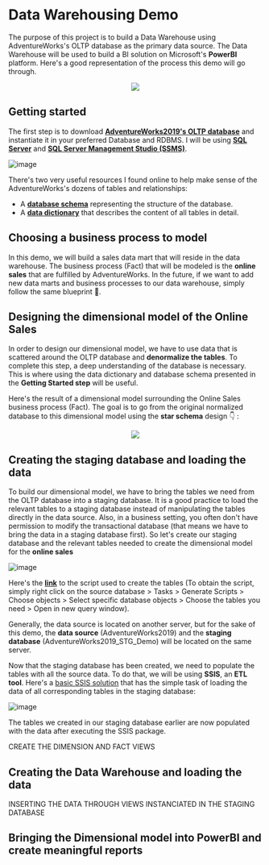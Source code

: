 # Data Warehousing Demo
The purpose of this project is to build a Data Warehouse using AdventureWorks's OLTP database as the primary data source. The Data Warehouse will be used to build a BI solution on Microsoft's **PowerBI** platform. Here's a good representation of the process this demo will go through.
<p align="center">
<img src="https://user-images.githubusercontent.com/56210553/195497260-0b3d0dd2-8034-4b92-a54a-7095552e6308.png"/>
</p>

## Getting started
The first step is to download **[AdventureWorks2019's OLTP database](https://learn.microsoft.com/en-us/sql/samples/adventureworks-install-configure?view=sql-server-ver16&tabs=ssms)** and instantiate it in your preferred Database and RDBMS. I will be using **[SQL Server](https://www.microsoft.com/en-us/sql-server/sql-server-downloads)** and **[SQL Server Management Studio (SSMS)](https://learn.microsoft.com/en-us/sql/ssms/download-sql-server-management-studio-ssms?view=sql-server-ver16)**.

![image](https://user-images.githubusercontent.com/56210553/194992286-9a8ca662-0a78-4019-aa6a-c148e6a54db8.png)

There's two very useful resources I found online to help make sense of the AdventureWorks's dozens of tables and relationships:
- A **[database schema](https://improveandrepeat.com/2019/02/use-the-adventureworks-sample-database-for-your-examples/)** representing the structure of the database.
- A **[data dictionary](AdventureWorks_DataDictionary.pdf)** that describes the content of all tables in detail.

## Choosing a business process to model
In this demo, we will build a sales data mart that will reside in the data warehouse. The business process (Fact) that will be modeled is the **online sales** that are fulfilled by AdventureWorks. In the future, if we want to add new data marts and business processes to our data warehouse, simply follow the same blueprint :blue_book:.

## Designing the dimensional model of the Online Sales
In order to design our dimensional model, we have to use data that is scattered around the OLTP database and **denormalize the tables**. To complete this step, a deep understanding of the database is necessary. This is where using the data dictionary and database schema presented in the **Getting Started step** will be useful.

Here's the result of a dimensional model surrounding the Online Sales business process (Fact). The goal is to go from the original normalized database to this dimensional model using the **star schema** design :point_down:	:

<p align="center">
<img src="https://user-images.githubusercontent.com/56210553/195767632-2f491073-a24e-434d-beed-4e386ac4c4f4.png"/>
</p>

## Creating the staging database and loading the data
To build our dimensional model, we have to bring the tables we need from the OLTP database into a staging database. It is a good practice to load the relevant tables to a staging database instead of manipulating the tables directly in the data source. Also, in a business setting, you often don't have permission to modify the transactional database (that means we have to bring the data in a staging database first). So let's create our staging database and the relevant tables needed to create the dimensional model for the **online sales**

![image](https://user-images.githubusercontent.com/56210553/195262686-69226974-9cf5-4eac-ada9-1b800ed2cc69.png)

Here's the **[link](STG_AdventureWorks_Demo.sql)** to the script used to create the tables (To obtain the script, simply right click on the source database > Tasks > Generate Scripts > Choose objects > Select specific database objects > Choose the tables you need > Open in new query window).

Generally, the data source is located on another server, but for the sake of this demo, the **data source** (AdventureWorks2019) and the **staging database** (AdventureWorks2019_STG_Demo) will be located on the same server.

Now that the staging database has been created, we need to populate the tables with all the source data. To do that, we will be using **SSIS**, an **ETL tool**. Here's a [basic SSIS solution](AdventureWorksOLTP_To_AdventureWorksSTG_ssis) that has the simple task of loading the data of all corresponding tables in the staging database:

![image](https://user-images.githubusercontent.com/56210553/195264955-eb452a6b-310b-46f6-828c-b4ecae0638f9.png)

The tables we created in our staging database earlier are now populated with the data after executing the SSIS package.

CREATE THE DIMENSION AND FACT VIEWS


## Creating the Data Warehouse and loading the data
INSERTING THE DATA THROUGH VIEWS INSTANCIATED IN THE STAGING DATABASE

## Bringing the Dimensional model into PowerBI and create meaningful reports
